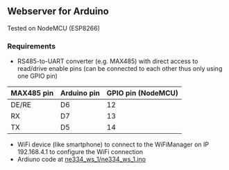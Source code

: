 ## Webserver for Arduino
Tested on NodeMCU (ESP8266)

### Requirements
- RS485-to-UART converter (e.g. MAX485) with direct access to read/drive enable pins (can be connected to each other thus only using one GPIO pin)

| MAX485 pin | Arduino pin | GPIO pin (NodeMCU)    |
|------------|-------------|-------------|
| DE/RE      | D6          | 12          |
| RX         | D7          | 13          |
| TX         | D5          | 14          |

- WiFi device (like smartphone) to connect to the WiFiManager on IP 192.168.4.1 to configure the WiFi connection
- Ardiuno code at [ne334_ws_1/ne334_ws_1.ino](ne334_ws_1/ne334_ws_1.ino)